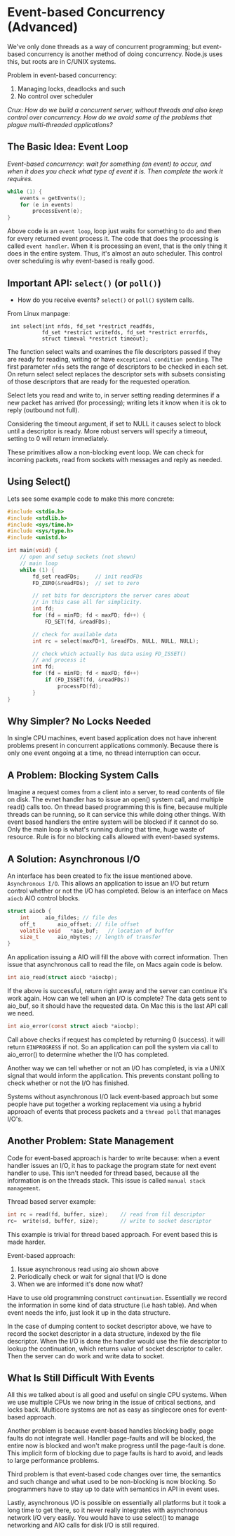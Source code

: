 # Event-based Concurrency (Advanced)

We've only done threads as a way of concurrent programming; but event-based 
concurrency is another method of doing concurrency. Node.js uses this, but
roots are in C/UNIX systems.

Problem in event-based concurrency:
1. Managing locks, deadlocks and such
1. No control over scheduler

*Crux: How do we build a concurrent server, without threads and also keep
control over concurrency. How do we avoid some of the problems that plague
multi-threaded applications?*

## The Basic Idea: Event Loop

*Event-based concurrency: wait for something (an event) to occur, and when it
does you check what type of event it is. Then complete the work it requires.*

```C
while (1) {
	events = getEvents();
	for (e in events)
		processEvent(e);
}
```

Above code is an `event loop`, loop just waits for something to do and then for
every returned event process it. The code that does the processing is called
`event handler`. When it is processing an event, that is the only thing it
does in the entire system. Thus, it's almost an auto scheduler. This control
over scheduling is why event-based is really good.

## Important API: `select()` (or `poll()`)

* How do you receive events? `select()` or `poll()` system calls.

From Linux manpage:
```
 int select(int nfds, fd_set *restrict readfds,
           fd_set *restrict writefds, fd_set *restrict errorfds,
           struct timeval *restrict timeout);
```

The function select waits and examines the file descriptors passed if they
are ready for reading, writing or have `exceptional condition pending`. The
first parameter `nfds` sets the range of descriptors to be checked in each set.
On return select select replaces the descriptor sets with subsets consisting
of those descriptors that are ready for the requested operation.

Select lets you read and write to, in server setting reading determines if a
new packet has arrived (for processing); writing lets it know when it is ok
to reply (outbound not full).

Considering the timeout argument, if set to NULL it causes select to block until
a descriptor is ready. More robust servers will specify a timeout, setting to 0
will return immediately.

These primitives allow a non-blocking event loop. We can check for incoming
packets, read from sockets with messages and reply as needed.

## Using Select()

Lets see some example code to make this more concrete:
```C
#include <stdio.h>
#include <stdlib.h>
#include <sys/time.h>
#include <sys/type.h>
#include <unistd.h>

int main(void) {
	// open and setup sockets (not shown)
	// main loop
	while (1) {
		fd_set readFDs;		// init readFDs
		FD_ZERO(&readFDs);	// set to zero

		// set bits for descriptors the server cares about
		// in this case all for simplicity.
		int fd;
		for (fd = minFD; fd < maxFD; fd++) {
			FD_SET(fd, &readFDs);

		// check for available data
		int rc = select(maxFD+1, &readFDs, NULL, NULL, NULL);

		// check which actually has data using FD_ISSET()
		// and process it
		int fd;
		for (fd = minFD; fd < maxFD; fd++)
			if (FD_ISSET(fd, &readFDs))
				processFD(fd);
		}
}
```

## Why Simpler? No Locks Needed

In single CPU machines, event based application does not have inherent problems
present in concurrent applications commonly. Because there is only one event
ongoing at a time, no thread interruption can occur.

## A Problem: Blocking System Calls

Imagine a request comes from a client into a server, to read contents of file on
disk. The evnet handler has to issue an open() system call, and multiple read()
calls too. On thread based programming this is fine, because multiple threads
can be running, so it can service this while doing other things. With event
based handlers the entire system will be blocked if it cannot do so. Only the
main loop is what's running during that time, huge waste of resource. Rule is
for no blocking calls allowed with event-based systems.

## A Solution: Asynchronous I/O

An interface has been created to fix the issue mentioned above. `Asynchronous
I/O`. This allows an application to issue an I/O but return control whether or
not the I/O has completed. Below is an interface on Macs `aiocb` AIO control
blocks.

```C
struct aiocb {
	int		aio_fildes;	// file des
	off_t		aio_offset;	// file offset
	volatile void	*aio_buf;	// location of buffer
	size_t		aio_nbytes;	// length of transfer
}
```

An application issuing a AIO will fill the above with correct information. Then
issue that asynchronous call to read the file, on Macs again code is below.

```C
int aio_read(struct aiocb *aiocbp);
```

If the above is successful, return right away and the server can continue 
it's work again. How can we tell when an I/O is complete? The data gets sent
to aio\_buf, so it should have the requested data. On Mac this is the last API
call we need.

```C
int aio_error(const struct aiocb *aiocbp);
```

Call above checks if request has completed by returning 0 (success). it will
return `EINPROGRESS` if not. So an application can poll the system via call
to aio\_error() to determine whether the I/O has completed.

Another way we can tell whether or not an I/O has completed, is via a UNIX
signal that would inform the application. This prevents constant polling to
check whether or not the I/O has finished.

Systems without asynchronous I/O lack event-based approach but some people have
put together a working replacement via using a hybrid approach of events that
process packets and a `thread poll` that manages I/O's.

## Another Problem: State Management

Code for event-based approach is harder to write because: when a event handler
issues an I/O, it has to package the program state for next event handler to
use. This isn't needed for thread based, because all the information is on the
threads stack. This issue is called `manual stack management`.

Thread based server example:

```C
int rc = read(fd, buffer, size);	// read from fil descriptor
rc=  write(sd, buffer, size);		// write to socket descriptor
```

This example is trivial for thread based approach. For event based this is
made harder.

Event-based approach:
1. Issue asynchronous read using aio shown above
1. Periodically check or wait for signal that I/O is done
1. When we are informed it's done now what?

Have to use old programming construct `continuation`. Essentially we record the
information in some kind of data structure (i.e hash table). And when event
needs the info, just look it up in the data structure.

In the case of dumping content to socket descriptor above, we have to record
the socket descriptor in a data structure, indexed by the file descriptor.
When the I/O is done the handler would use the file descriptor to lookup the
continuation, which returns value of socket descriptor to caller. Then the
server can do work and write data to socket.

## What Is Still Difficult With Events

All this we talked about is all good and useful on single CPU systems. When we
use multiple CPUs we now bring in the issue of critical sections, and locks
back. Multicore systems are not as easy as singlecore ones for event-based
approach. 

Another problem is because event-based handles blocking badly, page faults do
not integrate well. Handler page-faults and will be blocked, the entire now is
blocked and won't make progress until the page-fault is done. This implicit
form of blocking due to page faults is hard to avoid, and leads to large
performance problems.

Third problem is that event-based code changes over time, the semantics and such
change and what used to be non-blocking is now blocking. So programmers have
to stay up to date with semantics in API in event uses.

Lastly, asynchronous I/O is possible on essentially all platforms but it took
a long time to get there, so it never really integrates with asynchronous
network I/O very easily. You would have to use select() to manage networking
and AIO calls for disk I/O is still required.
